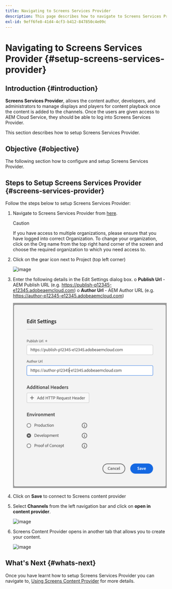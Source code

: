```yaml
---
title: Navigating to Screens Services Provider
description: This page describes how to navigate to Screens Services Provider.
exl-id: 9eff6fe8-41d4-4cf3-b412-847850c4e09c
---
```

# Navigating to Screens Services Provider {#setup-screens-services-provider}

## Introduction {#introduction}

**Screens Services Provider**, allows the content author, developers, and administrators to manage displays and players for content playback once the content is added to the channels. Once the users are given access to AEM Cloud Service, they should be able to log into Screens Services Provider.

This section describes how to setup Screens Services Provider.


## Objective {#objective}

The following section how to configure and setup Screens Services Provider.

## Steps to Setup Screens Services Provider {#screens-services-provider}

Follow the steps below to setup Screens Services Provider:

1. Navigate to Screens Services Provider from [here](https://experience.adobe.com/screens).

   >[!CAUTION]
   >If you have access to multiple organizations, please ensure that you have logged into correct Organization. To change your organization, click on the Org name from the top right hand corner of the screen and choose the required organization to which you need access to.

2. Click on the gear icon next to Project (top left corner)
   
   ![image](/help/screens-cloud/assets/configure/configure-screens0.png)

3. Enter the following details in the Edit Settings dialog box.
   o **Publish Url** - AEM Publish URL (e.g. https://publish-p12345-e12345.adobeaemcloud.com)
   o **Author Url** - AEM Author URL (e.g. https://author-p12345-e12345.adobeaemcloud.com)
   
    ![image](/help/screens-cloud/assets/configure/configure-screens4.png)

4.  Click on **Save** to connect to Screens content provider

5. Select **Channels** from the left navigation bar and click on **open in content provider**. 

   ![image](/help/screens-cloud/assets/configure/configure-screens1.png)

6. Screens Content Provider opens in another tab that allows you to create your content.

   ![image](/help/screens-cloud/assets/configure/configure-screens2.png)

## What's Next {#whats-next}

Once you have learnt how to setup Screens Services  Provider you can navigate to, [Using Screens Content Provider](https://experienceleague.adobe.com/docs/experience-manager-cloud-service/screens-as-cloud-service/configure-screens-cloud/using-screens-content-provider.html?lang=end) for more details.
